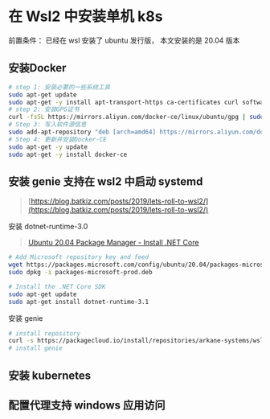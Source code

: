 # 在 Wsl2 中安装单机 k8s

前置条件： 已经在 wsl 安装了 ubuntu 发行版， 本文安装的是 20.04 版本

## 安装Docker 
```bash
# step 1: 安装必要的一些系统工具
sudo apt-get update
sudo apt-get -y install apt-transport-https ca-certificates curl software-properties-common
# step 2: 安装GPG证书
curl -fsSL https://mirrors.aliyun.com/docker-ce/linux/ubuntu/gpg | sudo apt-key add -
# Step 3: 写入软件源信息
sudo add-apt-repository "deb [arch=amd64] https://mirrors.aliyun.com/docker-ce/linux/ubuntu $(lsb_release -cs) stable"
# Step 4: 更新并安装Docker-CE
sudo apt-get -y update
sudo apt-get -y install docker-ce
```

## 安装  genie  支持在 wsl2 中启动 systemd

> [https://blog.batkiz.com/posts/2019/lets-roll-to-wsl2/](https://blog.batkiz.com/posts/2019/lets-roll-to-wsl2/)

安装 dotnet-runtime-3.0
> [Ubuntu 20.04 Package Manager - Install .NET Core](https://docs.microsoft.com/en-us/dotnet/core/install/linux-package-manager-ubuntu-2004)

```bash
# Add Microsoft repository key and feed
wget https://packages.microsoft.com/config/ubuntu/20.04/packages-microsoft-prod.deb -O packages-microsoft-prod.deb
sudo dpkg -i packages-microsoft-prod.deb

# Install the .NET Core SDK
sudo apt-get update
sudo apt-get install dotnet-runtime-3.1

```

安装 genie
```bash
# install repository
curl -s https://packagecloud.io/install/repositories/arkane-systems/wsl-translinux/script.deb.sh | sudo bash
# install genie

```

## 安装 kubernetes

## 配置代理支持 windows 应用访问

